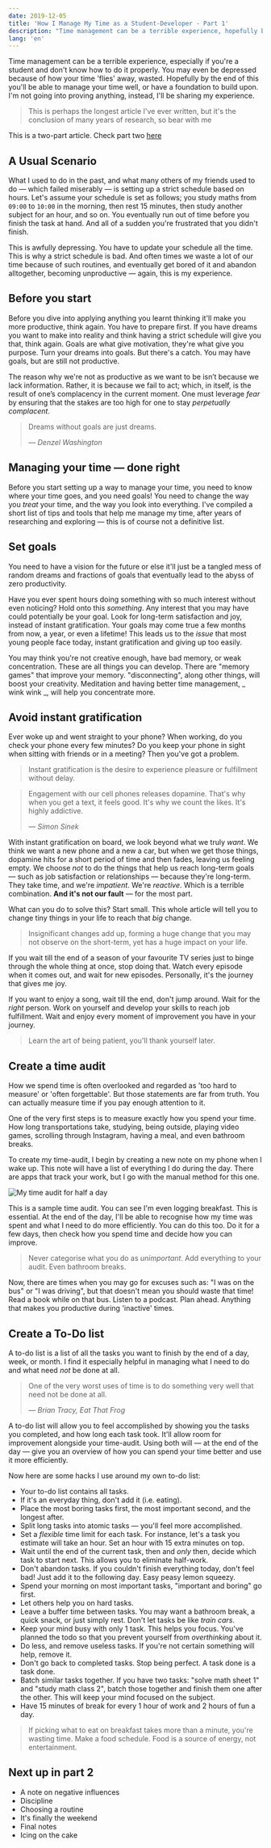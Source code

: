 ```yaml
---
date: 2019-12-05
title: 'How I Manage My Time as a Student-Developer - Part 1'
description: "Time management can be a terrible experience, hopefully by the end of this article you'll have more insight into my routine."
lang: 'en'
---
```


Time management can be a terrible experience, especially if you're a student and don't know how to do it properly. You may even be depressed because of how your time 'flies' away, wasted. Hopefully by the end of this you'll be able to manage your time well, or have a foundation to build upon. I'm not going into proving anything, instead, I'll be sharing my experience.

> This is perhaps the longest article I've ever written, but it's the conclusion of many years of research, so bear with me

This is a two-part article. Check part two [here](/blog/time-management-2)

## A Usual Scenario

What I used to do in the past, and what many others of my friends used to do — which failed miserably — is setting up a strict schedule based on hours. Let's assume your schedule is set as follows; you study maths from `09:00` to `10:00` in the morning, then rest 15 minutes, then study another subject for an hour, and so on. You eventually run out of time before you finish the task at hand. And all of a sudden you're frustrated that you didn't finish.

This is awfully depressing. You have to update your schedule all the time. This is why a strict schedule is bad. And often times we waste a lot of our time because of such routines, and eventually get bored of it and abandon alltogether, becoming unproductive — again, this is my experience.

## Before you start

Before you dive into applying anything you learnt thinking it'll make you more productive, think again. You have to prepare first. If you have dreams you want to make into reality and think having a strict schedule will give you that, think again. Goals are what give motivation, they're what give you purpose. Turn your dreams into goals. But there's a catch. You may have goals, but are still not productive.

The reason why we're not as productive as we want to be isn’t because we lack information. Rather, it is because we fail to act; which, in itself, is the result of one’s complacency in the current moment. One must leverage _fear_ by ensuring that the stakes are too high for one to stay _perpetually complacent_.

> Dreams without goals are just dreams.
>
> <cite>— Denzel Washington</cite>

## Managing your time — done right

Before you start setting up a way to manage your time, you need to know where your time goes, and you need goals! You need to change the way you _treat_ your time, and the way you look into everything. I've compiled a short list of tips and tools that help me manage my time, after years of researching and exploring — this is of course not a definitive list.

## Set goals

You need to have a vision for the future or else it'll just be a tangled mess of random dreams and fractions of goals that eventually lead to the abyss of zero productivity.

Have you ever spent hours doing something with so much interest without even noticing? Hold onto this _something_. Any interest that you may have could potentially be your goal. Look for long-term satisfaction and joy, instead of instant gratification. Your goals may come true a few months from now, a year, or even a lifetime! This leads us to the _issue_ that most young people face today, instant gratification and giving up too easily.

You may think you're not creative enough, have bad memory, or weak concentration. These are all things you can develop. There are "memory games" that improve your memory. "disconnecting", along other things, will boost your creativity. Meditation and having better time management, _ wink wink _, will help you concentrate more.

## Avoid instant gratification

Ever woke up and went straight to your phone? When working, do you check your phone every few minutes? Do you keep your phone in sight when sitting with friends or in a meeting? Then you've got a problem.

> Instant gratification is the desire to experience pleasure or fulfillment without delay.

> Engagement with our cell phones releases dopamine. That's why when you get a text, it feels good. It's why we count the likes. It's highly addictive.
>
> <cite>— Simon Sinek</cite>

With instant gratification on board, we look beyond what we truly _want_. We think we want a new phone and a new a car, but when we get those things, dopamine hits for a short period of time and then fades, leaving us feeling empty. We choose _not_ to do the things that help us reach long-term goals — such as job satisfaction or relationships — because they're long-term. They take time, and we're _impatient_. We're _reactive_. Which is a terrible combination. **And it's not our fault** — for the most part.

What can you do to solve this? Start small. This whole article will tell you to change tiny things in your life to reach that _big_ change.

> Insignificant changes add up, forming a huge change that you may not observe on the short-term, yet has a huge impact on your life.

If you wait till the end of a season of your favourite TV series just to binge through the whole thing at once, stop doing that. Watch every episode when it comes out, and wait for new episodes. Personally, it's the journey that gives me joy.

If you want to enjoy a song, wait till the end, don't jump around. Wait for the _right_ person. Work on yourself and develop your skills to reach job fulfillment. Wait and enjoy every moment of improvement you have in your journey.

> Learn the art of being patient, you'll thank yourself later.

## Create a time audit

How we spend time is often overlooked and regarded as 'too hard to measure' or 'often forgettable'. But those statements are far from truth. You can actually measure time if you pay enough attention to it.

One of the very first steps is to measure exactly how you spend your time. How long transportations take, studying, being outside, playing video games, scrolling through Instagram, having a meal, and even bathroom breaks.

To create my time-audit, I begin by creating a new note on my phone when I wake up. This note will have a list of everything I do during the day. There are apps that track your work, but I go with the manual method for this one.

![My time audit for half a day](//IMG_20191205_093509.png)

This is a sample time audit. You can see I'm even logging breakfast. This is essential. At the end of the day, I'll be able to recognise how my time was spent and what I need to do more efficiently. You can do this too. Do it for a few days, then check how you spend time and decide how you can improve.

> Never categorise what you do as _unimportant_. Add everything to your audit. Even bathroom breaks.

Now, there are times when you may go for excuses such as: "I was on the bus" or "I was driving", but that doesn't mean you should waste that time! Read a book while on that bus. Listen to a podcast. Plan ahead. Anything that makes you productive during 'inactive' times.

## Create a To-Do list

A to-do list is a list of all the tasks you want to finish by the end of a day, week, or month. I find it especially helpful in managing what I need to do and what need _not_ be done at all.

> One of the very worst uses of time is to do something very well that need not be done at all.
>
> <cite>— Brian Tracy, Eat That Frog</cite>

A to-do list will allow you to feel accomplished by showing you the tasks you completed, and how long each task took. It'll allow room for improvement alongside your time-audit. Using both will — at the end of the day — give you an overview of how you can spend your time better and use it more efficiently.

Now here are some hacks I use around my own to-do list:

- Your to-do list contains all tasks.
- If it's an everyday thing, don't add it (i.e. eating).
- Place the most boring tasks first, the most important second, and the longest after.
- Split long tasks into atomic tasks — you'll feel more accomplished.
- Set a _flexible_ time limit for each task. For instance, let's a task you estimate will take an hour. Set an hour with 15 extra minutes on top.
- Wait until the end of the current task, then and _only_ then, decide which task to start next. This allows you to eliminate half-work.
- Don't abandon tasks. If you couldn't finish everything today, don't feel bad! Just add it to the following day. Easy peasy lemon squeezy.
- Spend your morning on most important tasks, "important and boring" go first.
- Let others help you on hard tasks.
- Leave a buffer time between tasks. You may want a bathroom break, a quick snack, or just simply rest. Don't let tasks be like _train cars_.
- Keep your mind busy with only 1 task. This helps you focus. You've planned the todo so that you prevent yourself from _overthinking_ about it.
- Do less, and remove useless tasks. If you're not certain something will help, remove it.
- Don't go back to completed tasks. Stop being perfect. A task done is a task done.
- Batch similar tasks together. If you have two tasks: "solve math sheet 1" and "study math class 2", batch those together and finish them one after the other. This will keep your mind focused on the subject.
- Have 15 minutes of break for every 1 hour of work and 2 hours of fun a day.

> <span>If picking what to eat on breakfast takes more than a minute, you're wasting time. Make a food schedule. Food is a source of energy, not entertainment.</span>

## Next up in part 2

- A note on negative influences
- Discipline
- Choosing a routine
- It's finally the weekend
- Final notes
- Icing on the cake
